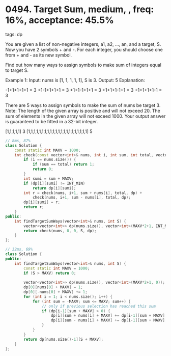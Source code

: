 # 0494. Target Sum, medium, , freq: 16%, acceptance: 45.5%
tags: dp

You are given a list of non-negative integers, a1, a2, ..., an, and a target, S. Now you have 2 symbols + and -. For each integer, you should choose one from + and - as its new symbol.

Find out how many ways to assign symbols to make sum of integers equal to target S.

Example 1:
Input: nums is [1, 1, 1, 1, 1], S is 3. 
Output: 5
Explanation: 

-1+1+1+1+1 = 3
+1-1+1+1+1 = 3
+1+1-1+1+1 = 3
+1+1+1-1+1 = 3
+1+1+1+1-1 = 3

There are 5 ways to assign symbols to make the sum of nums be target 3.
Note:
The length of the given array is positive and will not exceed 20.
The sum of elements in the given array will not exceed 1000.
Your output answer is guaranteed to be fitted in a 32-bit integer.

[1,1,1,1,1]
3
[1,1,1,1,1,1,1,1,1,1,1,1,1,1,1,1,1,1,1,1,1,1]
5
```c++
// 8ms, 87%
class Solution {
    const static int MAXV = 1000;
    int check(const vector<int>& nums, int i, int sum, int total, vector<vector<int>>& dp) {
        if (i == nums.size()) {
            if (sum == total) return 1;
            return 0;
        }
        int sumi = sum + MAXV;
        if (dp[i][sumi] != INT_MIN)
            return dp[i][sumi];
        int r = check(nums, i+1, sum + nums[i], total, dp) + 
            check(nums, i+1, sum - nums[i], total, dp);
        dp[i][sumi] = r;
        return r;
    }
public:
    int findTargetSumWays(vector<int>& nums, int S) {
        vector<vector<int>> dp(nums.size(), vector<int>(MAXV*2+1, INT_MIN));
        return check(nums, 0, 0, S, dp);
    }
};

// 32ms, 69%
class Solution {
public:
    int findTargetSumWays(vector<int>& nums, int S) {
        const static int MAXV = 1000;
        if (S > MAXV) return 0;
        
        vector<vector<int>> dp(nums.size(), vector<int>(MAXV*2+1, 0));
        dp[0][nums[0] + MAXV] = 1;
        dp[0][-nums[0] + MAXV] += 1;
        for (int i = 1; i < nums.size(); i++) {
            for (int sum = -MAXV; sum <= MAXV; sum++) {
                // only if previous selection has reached this sum
                if (dp[i-1][sum + MAXV] > 0) {
                    dp[i][sum + nums[i] + MAXV] += dp[i-1][sum + MAXV];
                    dp[i][sum - nums[i] + MAXV] += dp[i-1][sum + MAXV];
                }
            }
        }
        return dp[nums.size()-1][S + MAXV];
    }
};
```
